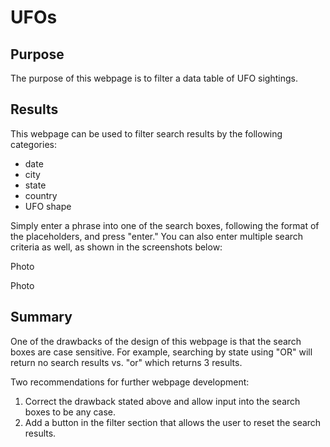 # UFOs

## Purpose
The purpose of this webpage is to filter a data table of UFO sightings. 

## Results
This webpage can be used to filter search results by the following categories:
 - date
 - city
 - state
 - country
 - UFO shape

Simply enter a phrase into one of the search boxes, following the format of the placeholders, and press "enter." You can also enter multiple search criteria as well, as shown in the screenshots below:

Photo

Photo

## Summary
One of the drawbacks of the design of this webpage is that the search boxes are case sensitive. For example, searching by state using "OR" will return no search results vs. "or" which returns 3 results. 

Two recommendations for further webpage development:
1. Correct the drawback stated above and allow input into the search boxes to be any case. 
2. Add a button in the filter section that allows the user to reset the search results. 